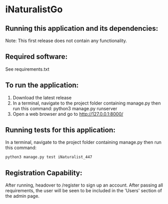 # iNaturalistGo

## Running this application and its dependencies:
Note: This first release does not contain any functionality.

## Required software:
See requirements.txt

## To run the application:

1) Download the latest release
2) In a terminal, navigate to the project folder containing manage.py then run this command: 
python3 manage.py runserver
3) Open a web browser and go to http://127.0.0.1:8000/


## Running tests for this application:

In a terminal, navigate to the project folder containing manage.py then run this command: 

`python3 manage.py test iNaturalist_447`

## Registration Capability: 

After running, headover to /register to sign up an account. After passing all requirements, the user will be seen to be included in the 'Users' section of the admin page.